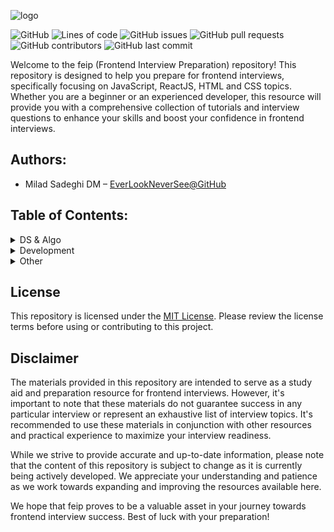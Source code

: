 ![logo](logo.png)


![GitHub](https://img.shields.io/github/license/EverLookNeverSee/feip)
![Lines of code](https://img.shields.io/tokei/lines/github/EverLookNeverSee/feip)
![GitHub issues](https://img.shields.io/github/issues-raw/EverLookNeverSee/feip)
![GitHub pull requests](https://img.shields.io/github/issues-pr-raw/EverLookNeverSee/feip)
![GitHub contributors](https://img.shields.io/github/contributors/EverLookNeverSee/feip)
![GitHub last commit](https://img.shields.io/github/last-commit/EverLookNeverSee/feip)


Welcome to the feip (Frontend Interview Preparation) repository! This repository is designed
to help you prepare for frontend interviews, specifically focusing on JavaScript, ReactJS, HTML
and CSS topics. Whether you are a beginner or an experienced developer, this resource will provide
you with a comprehensive collection of tutorials and interview questions to enhance your skills
and boost your confidence in frontend interviews.

## Authors:
* Milad Sadeghi DM – [EverLookNeverSee@GitHub](https://github.com/EverLookNeverSee)


## Table of Contents:

<details>
<summary>DS & Algo</summary>

* [Data structures](DataStructures_Algorithms/01-DataStructures.md)
</details>

<details>
<summary>Development</summary>

<details>
<summary>JavaScript</summary>

* [Fundamentals](Development/JavaScript/01-fundamentals.md)
* [Arrays](Development/JavaScript/02-arrays.md)
* [Strings](Development/JavaScript/03-strings.md)
* [Date and Time](Development/JavaScript/04-dateTime.md)
* [Object Oriented](Development/JavaScript/05-objectOriented.md)
</details>

<details>
<summary>ReactJS</summary>

* [Basics](Development/ReactJS/01-Basics.md)
* [Props](Development/ReactJS/02-Props.md)
* [Components](Development/ReactJS/03-Components.md)
* [Arrays and Lists](Development/ReactJS/04-ArraysLists.md)
* [Best Practices](Development/ReactJS/05-BestPractices.md)
* [Conditional Rendering](Development/ReactJS/06-ConditionalRendering.md)
* [State](Development/ReactJS/07-State.md)
* [State vs. Props](Development/ReactJS/08-StateProps.md)
* [Performance](Development/ReactJS/09-Performance.md)
* [Advanced Concepts](Development/ReactJS/10-AdvancedConcepts.md)
* [Advanced](Development/ReactJS/11-Advanced.md)
* [Refs](Development/ReactJS/12-Refs.md)
* [Forms](Development/ReactJS/13-Forms.md)
* [Events](Development/ReactJS/14-Events.md)
* [Intermediate](Development/ReactJS/15-Intermediate.md)
</details>

[CSS](Development/css.md)
</details>

<details>
<summary>Other</summary>

* [Agile](Other/Agile.md)
</details>


## License
This repository is licensed under the [MIT License](LICENSE). Please review the license terms before
using or contributing to this project.

## Disclaimer
The materials provided in this repository are intended to serve as a study aid and preparation resource
for frontend interviews. However, it's important to note that these materials do not guarantee success
in any particular interview or represent an exhaustive list of interview topics. It's recommended to use
these materials in conjunction with other resources and practical experience to maximize your interview
readiness.

While we strive to provide accurate and up-to-date information, please note that the content of this
repository is subject to change as it is currently being actively developed. We appreciate your
understanding and patience as we work towards expanding and improving the resources available here.

We hope that feip proves to be a valuable asset in your journey towards frontend interview success. Best
of luck with your preparation!
